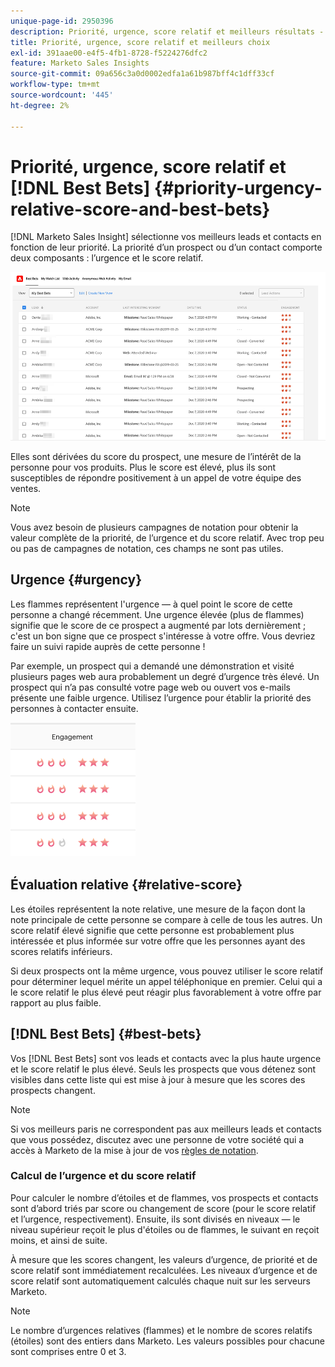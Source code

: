 ```yaml
---
unique-page-id: 2950396
description: Priorité, urgence, score relatif et meilleurs résultats - Documents Marketo - Documentation du produit
title: Priorité, urgence, score relatif et meilleurs choix
exl-id: 391aae00-e4f5-4fb1-8728-f5224276dfc2
feature: Marketo Sales Insights
source-git-commit: 09a656c3a0d0002edfa1a61b987bff4c1dff33cf
workflow-type: tm+mt
source-wordcount: '445'
ht-degree: 2%

---
```


# Priorité, urgence, score relatif et [!DNL Best Bets] {#priority-urgency-relative-score-and-best-bets}

[!DNL Marketo Sales Insight] sélectionne vos meilleurs leads et contacts en fonction de leur priorité. La priorité d’un prospect ou d’un contact comporte deux composants : l’urgence et le score relatif.

![](assets/priority-urgency-relative-score-and-best-bets-1.png)

Elles sont dérivées du score du prospect, une mesure de l’intérêt de la personne pour vos produits. Plus le score est élevé, plus ils sont susceptibles de répondre positivement à un appel de votre équipe des ventes.

>[!NOTE]
>
>Vous avez besoin de plusieurs campagnes de notation pour obtenir la valeur complète de la priorité, de l’urgence et du score relatif.  Avec trop peu ou pas de campagnes de notation, ces champs ne sont pas utiles.

## Urgence {#urgency}

Les flammes représentent l&#39;urgence — à quel point le score de cette personne a changé récemment. Une urgence élevée (plus de flammes) signifie que le score de ce prospect a augmenté par lots dernièrement ; c&#39;est un bon signe que ce prospect s&#39;intéresse à votre offre. Vous devriez faire un suivi rapide auprès de cette personne !

Par exemple, un prospect qui a demandé une démonstration et visité plusieurs pages web aura probablement un degré d’urgence très élevé. Un prospect qui n’a pas consulté votre page web ou ouvert vos e-mails présente une faible urgence. Utilisez l’urgence pour établir la priorité des personnes à contacter ensuite.

![](assets/priority-urgency-relative-score-and-best-bets-2.png)

## Évaluation relative {#relative-score}

Les étoiles représentent la note relative, une mesure de la façon dont la note principale de cette personne se compare à celle de tous les autres. Un score relatif élevé signifie que cette personne est probablement plus intéressée et plus informée sur votre offre que les personnes ayant des scores relatifs inférieurs.

Si deux prospects ont la même urgence, vous pouvez utiliser le score relatif pour déterminer lequel mérite un appel téléphonique en premier. Celui qui a le score relatif le plus élevé peut réagir plus favorablement à votre offre par rapport au plus faible.

## [!DNL Best Bets] {#best-bets}

Vos [!DNL Best Bets] sont vos leads et contacts avec la plus haute urgence et le score relatif le plus élevé. Seuls les prospects que vous détenez sont visibles dans cette liste qui est mise à jour à mesure que les scores des prospects changent.

>[!NOTE]
>
>Si vos meilleurs paris ne correspondent pas aux meilleurs leads et contacts que vous possédez, discutez avec une personne de votre société qui a accès à Marketo de la mise à jour de vos [règles de notation](/help/marketo/getting-started/quick-wins/simple-scoring.md).

### Calcul de l’urgence et du score relatif

Pour calculer le nombre d’étoiles et de flammes, vos prospects et contacts sont d’abord triés par score ou changement de score (pour le score relatif et l’urgence, respectivement). Ensuite, ils sont divisés en niveaux — le niveau supérieur reçoit le plus d&#39;étoiles ou de flammes, le suivant en reçoit moins, et ainsi de suite.

À mesure que les scores changent, les valeurs d’urgence, de priorité et de score relatif sont immédiatement recalculées. Les niveaux d’urgence et de score relatif sont automatiquement calculés chaque nuit sur les serveurs Marketo.

>[!NOTE]
>
>Le nombre d’urgences relatives (flammes) et le nombre de scores relatifs (étoiles) sont des entiers dans Marketo. Les valeurs possibles pour chacune sont comprises entre 0 et 3.
